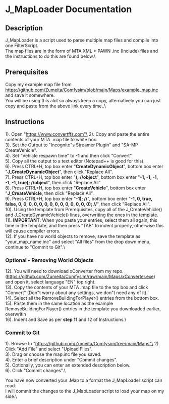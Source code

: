 # J_MapLoader Documentation

## Description

J_MapLoader is a script used to parse multiple map files and compile into one FilterScript.\
The map files are in the form of MTA XML > PAWN .inc (Include) files and the instructions to do this are found below.\

## Prerequisites

Copy my example map file from https://github.com/Zumeita/Comfysim/blob/main/Maps/example_map.inc and save it somewhere.\
You will be using this alot so always keep a copy, alternatively you can just copy and paste from the above link every time..\

## Instructions

1). Open "https://www.convertffs.com"\
2). Copy and paste the entire contents of your MTA .map file to white box.\
3). Set the Output to "Incognito"s Streamer Plugin" and "SA-MP CreateVehicle".\
4). Set "Vehicle respawn time" to **-1** and then click "Convert"\
5). Copy all the output to a text editor (Notepad++ is good for this).\
6). Press CTRL+H, top box enter "**CreateDynamicObject**", bottom box enter "**J_CreateDynamicObject**", then click "Replace All".\
7). Press CTRL+H, top box enter "**); //object**", bottom box enter "**-1, -1, -1, -1, -1, true); //object**", then click "Replace All"\
8). Press CTRL+H, top box enter "**CreateVehicle**", bottom box enter "**J_CreateVehicle**, then click "Replace All".\
9). Press CTRL+H, top box enter "**-1); //**", bottom box enter "**-1, 0, true, false, 0, 0, 0, 0, 0, 0, 0, 0, 0, 0, 0, 0, 0, 0); //**", then click "Replace All".\
10). Using the template from Prerequisites, copy all of the J_CreateVehicle() and J_CreateDynamicVehicle() lines, overwriting the ones in the template.\
11). **IMPORTANT**: When you paste your entries, select them all again, this time in the template, and then press "TAB" to indent properly, otherwise this will cause compiler errors.\
12). If you have no world objects to remove, save the template as "your_map_name.inc" and select "All files" from the drop down menu, continue to "Commit to Git".\

### Optional - Removing World Objects 

12). You will need to download xConverter from my repo. (https://github.com/Zumeita/Comfysim/raw/main/Maps/xConverter.exe) and open it, select language "EN" top right.\
13). Copy the contents of your MTA .map file to the top box and click "Convert" (Don"t worry about any settings, we don"t need any of it).\
14). Select all the RemoveBuildingForPlayer() entries from the bottom box.\
15). Paste them in the same location as the example RemoveBuildingForPlayer() entries in the template you downloaded earlier, overwritin\
16). Indent and Save as per **step 11** and 12 of Instructions.\

### Commit to Git

1). Browse to "https://github.com/Zumeita/Comfysim/tree/main/Maps"\
2). Click "Add File" and select "Upload Files".\
3). Drag or choose the map.inc file you saved.\
4). Enter a brief description under "Commit changes".\
5). Optionally, you can enter an extended description below.\
6). Click "Commit changes".\

You have now converted your .Map to a format the J_MapLoader script can read.\
I will commit the changes to the J_MapLoader script to load your map on my side.\

